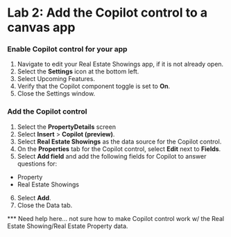 # Lab 2: Add the Copilot control to a canvas app

### Enable Copilot control for your app
1. Navigate to edit your Real Estate Showings app, if it is not already open.
2. Select the **Settings** icon at the bottom left.
3. Select Upcoming Features.
4. Verify that the Copilot component toggle is set to **On**.
5. Close the Settings window.

### Add the Copilot control
1. Select the **PropertyDetails** screen
2. Select **Insert** > **Copilot (preview)**.
3. Select **Real Estate Showings** as the data source for the Copilot control.
4. On the **Properties** tab for the Copilot control, select **Edit** next to **Fields**.
5. Select **Add field** and add the following fields for Copilot to answer questions for:

  - Property
  - Real Estate Showings

6. Select **Add**.
7. Close the Data tab.

*** Need help here... not sure how to make Copilot control work w/ the Real Estate Showing/Real Estate Property data.
